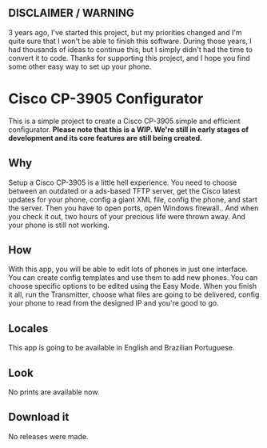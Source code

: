 ## DISCLAIMER / WARNING
3 years ago, I've started this project, but my priorities changed and I'm quite sure that I won't be able to finish this software. During those years, I had thousands of ideas to continue this, but I simply didn't had the time to convert it to code.
Thanks for supporting this project, and I hope you find some other easy way to set up your phone.

# Cisco CP-3905 Configurator
This is a simple project to create a Cisco CP-3905 simple and efficient configurator.
**Please note that this is a WIP. We're still in early stages of development and its core features are still being created.**

## Why
Setup a Cisco CP-3905 is a little hell experience. You need to choose between an outdated or a ads-based TFTP server, get the Cisco latest updates for your phone, config a giant XML file, config the phone, and start the server. Then you have to open ports, open Windows firewall.. And when you check it out, two hours of your precious life were thrown away. And your phone is still not working.

## How
With this app, you will be able to edit lots of phones in just one interface. You can create config templates and use them to add new phones. You can choose specific options to be edited using the Easy Mode. When you finish it all, run the Transmitter, choose what files are going to be delivered, config your phone to read from the designed IP and you're good to go.

## Locales
This app is going to be available in English and Brazilian Portuguese.

## Look
No prints are available now.

## Download it
No releases were made.

